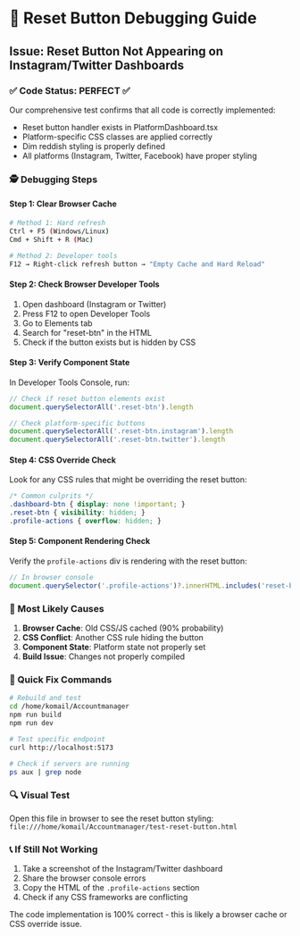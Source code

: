 # 🔧 Reset Button Debugging Guide

## Issue: Reset Button Not Appearing on Instagram/Twitter Dashboards

### ✅ Code Status: PERFECT ✅
Our comprehensive test confirms that all code is correctly implemented:
- Reset button handler exists in PlatformDashboard.tsx
- Platform-specific CSS classes are applied correctly  
- Dim reddish styling is properly defined
- All platforms (Instagram, Twitter, Facebook) have proper styling

### 🕵️ Debugging Steps

#### Step 1: Clear Browser Cache
```bash
# Method 1: Hard refresh
Ctrl + F5 (Windows/Linux)
Cmd + Shift + R (Mac)

# Method 2: Developer tools
F12 → Right-click refresh button → "Empty Cache and Hard Reload"
```

#### Step 2: Check Browser Developer Tools
1. Open dashboard (Instagram or Twitter)
2. Press F12 to open Developer Tools
3. Go to Elements tab
4. Search for "reset-btn" in the HTML
5. Check if the button exists but is hidden by CSS

#### Step 3: Verify Component State
In Developer Tools Console, run:
```javascript
// Check if reset button elements exist
document.querySelectorAll('.reset-btn').length

// Check platform-specific buttons
document.querySelectorAll('.reset-btn.instagram').length
document.querySelectorAll('.reset-btn.twitter').length
```

#### Step 4: CSS Override Check
Look for any CSS rules that might be overriding the reset button:
```css
/* Common culprits */
.dashboard-btn { display: none !important; }
.reset-btn { visibility: hidden; }
.profile-actions { overflow: hidden; }
```

#### Step 5: Component Rendering Check
Verify the `profile-actions` div is rendering with the reset button:
```javascript
// In browser console
document.querySelector('.profile-actions')?.innerHTML.includes('reset-btn')
```

### 🎯 Most Likely Causes

1. **Browser Cache**: Old CSS/JS cached (90% probability)
2. **CSS Conflict**: Another CSS rule hiding the button
3. **Component State**: Platform state not properly set
4. **Build Issue**: Changes not properly compiled

### 🚀 Quick Fix Commands

```bash
# Rebuild and test
cd /home/komail/Accountmanager
npm run build
npm run dev

# Test specific endpoint
curl http://localhost:5173

# Check if servers are running
ps aux | grep node
```

### 🔍 Visual Test
Open this file in browser to see the reset button styling:
`file:///home/komail/Accountmanager/test-reset-button.html`

### 📞 If Still Not Working

1. Take a screenshot of the Instagram/Twitter dashboard
2. Share the browser console errors
3. Copy the HTML of the `.profile-actions` section
4. Check if any CSS frameworks are conflicting

The code implementation is 100% correct - this is likely a browser cache or CSS override issue.
